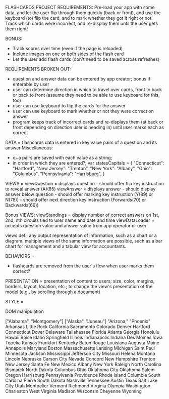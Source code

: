 FLASHCARDS PROJECT REQUIREMENTS:
Pre-load your app with some data, and let the user flip through them quickly (back or front), and use the keyboard (to) flip the card, and to mark whether they got it right or not. Track which cards were incorrect, and re-display them until the user gets them right!

BONUS:
+ Track scores over time (even if the page is reloaded)
+ Include images on one or both sides of the flash card
+ Let the user add flash cards (don't need to be saved across refreshes)

REQUIREMENTS BROKEN OUT:
- question and answer data can be entered by app creator; bonus if enterable by user
- user can determine direction in which to travel over cards, front to back or back to front (assume they need to be able to use keyboard for this, too)
- user can use keyboard to flip the cards for the answer
- user can use keyboard to mark whether or not they were correct on answer
- program keeps track of incorrect cards and re-displays them (at back or front depending on direction user is heading in) until user marks each as correct


DATA =
  flashcards data is entered in key value pairs of a question and its answer
  Miscellaneous:
  - q+a pairs are saved with each value as a string;
  - in order in which they are entered?;
  var statesCapitals = {
  "Connecticut": "Hartford",
  "New Jersey": "Trenton",
  "New York": "Albany",
  "Ohio": "Columbus",
  "Pennsylvania": "Harrisburg",
}


VIEWS =
  viewQuestion = displays question
                - should offer flip key instruction to reveal answer (A)(65)
  viewAnswer = displays answer
                - should display answer below question
                - should offer marking key instruction (Y(89) or N(78))
                - should offer next direction key instruction (Forwards(70) or Backwards(66))

  Bonus VIEWS:
  viewStandings = display number of correct answers on 1st, 2nd, nth circuits tied to user name and date and time
  viewDataLoader = accepts question value and answer value from app operator or user

views def.:
any output representation of information,
such as a chart or a diagram; multiple views of
the same information are possible, such as a bar
chart for management and a tabular view for accountants.


BEHAVIORS =
  - flashcards are removed from the user's flow when user marks them correct?


PRESENTATION = presentation of content to users;
size, color, margins, borders, layout, location,
etc.; to change the view's presentation of
the model (e.g., by scrolling through a document)

STYLE =

DOM manipulation

["Alabama", "Montgomery"]
["Alaska", "Juneau"]
"Arizona," "Phoenix"
Arkansas Little Rock
California Sacramento
Colorado Denver	
Hartford	Connecticut
Dover	Delaware
Tallahassee	Florida
Atlanta	Georgia
Honolulu	Hawaii
Boise	Idaho
Springfield	Illinois
Indianapolis	Indiana
Des Moines	Iowa
Topeka	Kansas
Frankfort	Kentucky
Baton Rouge	Louisiana
Augusta	Maine
Annapolis	Maryland
Boston	Massachusetts
Lansing	Michigan
Saint Paul	Minnesota
Jackson	Mississippi
Jefferson City	Missouri
Helena	Montana
Lincoln	Nebraska
Carson City	Nevada
Concord	New Hampshire
Trenton	New Jersey
Santa Fe	New Mexico
Albany	New York
Raleigh	North Carolina
Bismarck	North Dakota
Columbus	Ohio
Oklahoma City	Oklahoma
Salem	Oregon
Harrisburg	Pennsylvania
Providence	Rhode Island
Columbia	South Carolina
Pierre	South Dakota
Nashville	Tennessee
Austin	Texas
Salt Lake City	Utah
Montpelier	Vermont
Richmond	Virginia
Olympia	Washington
Charleston	West Virginia
Madison	Wisconsin
Cheyenne	Wyoming
